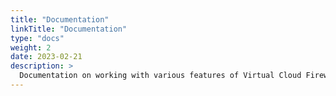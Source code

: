 ```yaml
---
title: "Documentation"
linkTitle: "Documentation"
type: "docs"
weight: 2
date: 2023-02-21
description: >
  Documentation on working with various features of Virtual Cloud Firewall - pluscloud open
---
```

